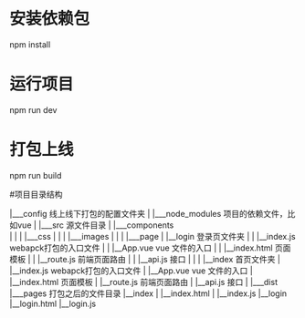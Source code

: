 # 安装依赖包
npm install

# 运行项目
npm run dev

# 打包上线
npm run build

#项目目录结构

|___config 线上线下打包的配置文件夹
|
|___node_modules  项目的依赖文件，比如vue
|
|___src 源文件目录
|   |___components  
|   |
|   |___css
|   |
|   |___images
|   |
|   |___page
|       |__login 登录页文件夹
|       |       |__index.js         webapck打包的入口文件
|       |       |__App.vue vue      文件的入口
|       |       |__index.html       页面模板
|       |       |__route.js         前端页面路由
|       |       |__api.js           接口
|       |
|       |__index 首页文件夹
|               |__index.js         webapck打包的入口文件
|               |__App.vue vue      文件的入口
|               |__index.html       页面模板
|               |__route.js         前端页面路由
|               |__api.js           接口
|
|___dist
    |___pages 打包之后的文件目录
        |__index
        |       |__index.html
        |       |__index.js
        |__login
                |__login.html
                |__login.js

